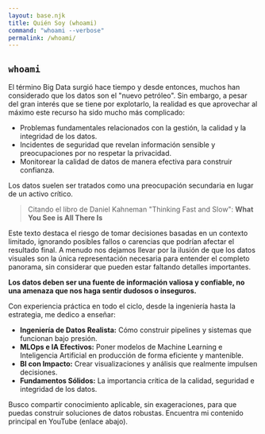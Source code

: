 ```yaml
---
layout: base.njk
title: Quién Soy (whoami)
command: "whoami --verbose"
permalink: /whoami/
---
```


## `whoami`

El término Big Data surgió hace tiempo y desde entonces, muchos han considerado que los datos son el "nuevo petróleo". Sin embargo, a pesar del gran interés que se tiene por explotarlo, la realidad es que aprovechar al máximo este recurso ha sido mucho más complicado:

- Problemas fundamentales relacionados con la gestión, la calidad y la integridad de los datos.
- Incidentes de seguridad que revelan información sensible y preocupaciones por no respetar la privacidad.
- Monitorear la calidad de datos de manera efectiva para construir confianza.

Los datos suelen ser tratados como una preocupación secundaria en lugar de un activo crítico.

> Citando el libro de Daniel Kahneman "Thinking Fast and Slow": **What You See is All There Is**

Este texto destaca el riesgo de tomar decisiones basadas en un contexto limitado, ignorando posibles fallos o carencias que podrían afectar el resultado final.
A menudo nos dejamos llevar por la ilusión de que los datos visuales son la única representación necesaria para entender el completo panorama, sin considerar que pueden estar faltando detalles importantes.

**Los datos deben ser una fuente de información valiosa y confiable, no una amenaza que nos haga sentir dudosos o inseguros.**

Con experiencia práctica en todo el ciclo, desde la ingeniería hasta la estrategia, me dedico a enseñar:

- **Ingeniería de Datos Realista:** Cómo construir pipelines y sistemas que funcionan bajo presión.
- **MLOps e IA Efectivos:** Poner modelos de Machine Learning e Inteligencia Artificial en producción de forma eficiente y mantenible.
- **BI con Impacto:** Crear visualizaciones y análisis que realmente impulsen decisiones.
- **Fundamentos Sólidos:** La importancia crítica de la calidad, seguridad e integridad de los datos.

Busco compartir conocimiento aplicable, sin exageraciones, para que puedas construir soluciones de datos robustas. Encuentra mi contenido principal en YouTube (enlace abajo).
